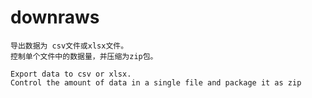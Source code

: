 # downraws

    导出数据为 csv文件或xlsx文件。
    控制单个文件中的数据量，并压缩为zip包。

    Export data to csv or xlsx.
    Control the amount of data in a single file and package it as zip
